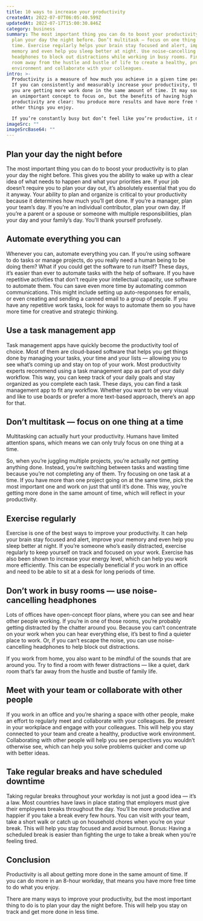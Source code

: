```yaml
---
title: 10 ways to increase your productivity
createdAt: 2022-07-07T06:05:40.599Z
updatedAt: 2022-07-17T15:00:30.846Z
category: business
summary: The most important thing you can do to boost your productivity is to
  plan your day the night before. Don’t multitask — focus on one thing at a
  time. Exercise regularly helps your brain stay focused and alert, improve your
  memory and even help you sleep better at night. Use noise-cancelling
  headphones to block out distractions while working in busy rooms. Find a quiet
  room away from the hustle and bustle of life to create a healthy, productive
  environment and collaborate with your colleagues.
intro: >-
  Productivity is a measure of how much you achieve in a given time period.
  If you can consistently and measurably increase your productivity, that means
  you are getting more work done in the same amount of time. It may sound like
  an unimportant concept to focus on, but the benefits of having high
  productivity are clear: You produce more results and have more free time to do
  other things you enjoy. 

  If you’re constantly busy but don’t feel like you’re productive, it might be because your workload is too heavy or because your workflow isn’t optimized for peak performance. Luckily, there are plenty of ways to improve your productivity that are fairly easy to implement. Try these 10 tips to increase your productivity at work, home and everywhere in between!
imageSrc: ""
imageSrcBase64: ""
---
```


## Plan your day the night before

The most important thing you can do to boost your productivity is to plan your day the night before. This gives you the ability to wake up with a clear idea of what needs to happen and what your priorities are.
If your job doesn’t require you to plan your day out, it’s absolutely essential that you do it anyway. Your ability to plan and organize is critical to your productivity because it determines how much you’ll get done.
If you’re a manager, plan your team’s day. If you’re an individual contributor, plan your own day. If you’re a parent or a spouse or someone with multiple responsibilities, plan your day and your family’s day. You’ll thank yourself profusely.

## Automate everything you can

Whenever you can, automate everything you can. If you’re using software to do tasks or manage projects, do you really need a human being to be doing them? What if you could get the software to run itself?
These days, it’s easier than ever to automate tasks with the help of software. If you have repetitive activities that don’t require your intellectual capacity, use software to automate them.
You can save even more time by automating common communications. This might include setting up auto-responses for emails, or even creating and sending a canned email to a group of people.
If you have any repetitive work tasks, look for ways to automate them so you have more time for creative and strategic thinking.

## Use a task management app

Task management apps have quickly become the productivity tool of choice. Most of them are cloud-based software that helps you get things done by managing your tasks, your time and your lists — allowing you to see what’s coming up and stay on top of your work.
Most productivity experts recommend using a task management app as part of your daily workflow. This way, you can keep track of your daily goals and stay organized as you complete each task.
These days, you can find a task management app to fit any workflow. Whether you want to be very visual and like to use boards or prefer a more text-based approach, there’s an app for that.

## Don’t multitask — focus on one thing at a time

Multitasking can actually hurt your productivity. Humans have limited attention spans, which means we can only truly focus on one thing at a time.

So, when you’re juggling multiple projects, you’re actually not getting anything done. Instead, you’re switching between tasks and wasting time because you’re not completing any of them.
Try focusing on one task at a time. If you have more than one project going on at the same time, pick the most important one and work on just that until it’s done.
This way, you’re getting more done in the same amount of time, which will reflect in your productivity.

## Exercise regularly

Exercise is one of the best ways to improve your productivity. It can help your brain stay focused and alert, improve your memory and even help you sleep better at night.
If you’re someone who’s easily distracted, exercise regularly to keep yourself on track and focused on your work.
Exercise has also been shown to increase your energy level, which can help you work more efficiently. This can be especially beneficial if you work in an office and need to be able to sit at a desk for long periods of time.

## Don’t work in busy rooms — use noise-cancelling headphones

Lots of offices have open-concept floor plans, where you can see and hear other people working. If you’re in one of those rooms, you’re probably getting distracted by the chatter around you.
Because you can’t concentrate on your work when you can hear everything else, it’s best to find a quieter place to work. Or, if you can’t escape the noise, you can use noise-cancelling headphones to help block out distractions.

If you work from home, you also want to be mindful of the sounds that are around you. Try to find a room with fewer distractions — like a quiet, dark room that’s far away from the hustle and bustle of family life.

## Meet with your team or collaborate with other people

If you work in an office and you’re sharing a space with other people, make an effort to regularly meet and collaborate with your colleagues.
Be present in your workplace and engage with your colleagues. This will help you stay connected to your team and create a healthy, productive work environment.
Collaborating with other people will help you see perspectives you wouldn’t otherwise see, which can help you solve problems quicker and come up with better ideas.

## Take regular breaks and have scheduled downtime

Taking regular breaks throughout your workday is not just a good idea — it’s a law. Most countries have laws in place stating that employers must give their employees breaks throughout the day.
You’ll be more productive and happier if you take a break every few hours. You can visit with your team, take a short walk or catch up on household chores when you’re on your break.
This will help you stay focused and avoid burnout.
Bonus: Having a scheduled break is easier than fighting the urge to take a break when you’re feeling tired.

## Conclusion

Productivity is all about getting more done in the same amount of time. If you can do more in an 8-hour workday, that means you have more free time to do what you enjoy.

There are many ways to improve your productivity, but the most important thing to do is to plan your day the night before. This will help you stay on track and get more done in less time.
